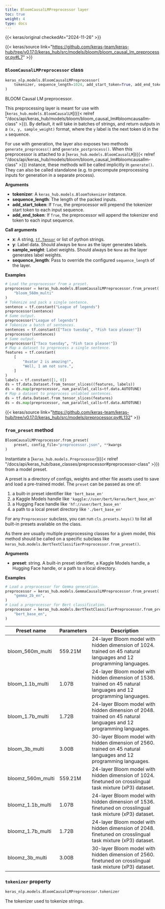 ```yaml
---
title: BloomCausalLMPreprocessor layer
toc: true
weight: 4
type: docs
---
```


{{< keras/original checkedAt="2024-11-26" >}}

{{< keras/source link="https://github.com/keras-team/keras-hub/tree/v0.17.0/keras_hub/src/models/bloom/bloom_causal_lm_preprocessor.py#L7" >}}

### `BloomCausalLMPreprocessor` class

```python
keras_nlp.models.BloomCausalLMPreprocessor(
    tokenizer, sequence_length=1024, add_start_token=True, add_end_token=True, **kwargs
)
```

BLOOM Causal LM preprocessor.

This preprocessing layer is meant for use with
[`keras_hub.models.BloomCausalLM`]({{< relref "/docs/api/keras_hub/models/bloom/bloom_causal_lm#bloomcausallm-class" >}}). By default, it will take in batches of
strings, and return outputs in a `(x, y, sample_weight)` format, where the
`y` label is the next token id in the `x` sequence.

For use with generation, the layer also exposes two methods
`generate_preprocess()` and `generate_postprocess()`. When this preprocessor
is attached to a [`keras_hub.models.BloomCausalLM`]({{< relref "/docs/api/keras_hub/models/bloom/bloom_causal_lm#bloomcausallm-class" >}}) instance, these methods
will be called implicitly in `generate()`. They can also be called
standalone (e.g. to precompute preprocessing inputs for generation in a
separate process).

**Arguments**

- **tokenizer**: A `keras_hub.models.BloomTokenizer` instance.
- **sequence_length**: The length of the packed inputs.
- **add_start_token**: If `True`, the preprocessor will prepend the tokenizer
  start token to each input sequence.
- **add_end_token**: If `True`, the preprocessor will append the tokenizer
  end token to each input sequence.

**Call arguments**

- **x**: A string, [`tf.Tensor`](https://www.tensorflow.org/api_docs/python/tf/Tensor) or list of python strings.
- **y**: Label data. Should always be `None` as the layer generates labels.
- **sample_weight**: Label weights. Should always be `None` as the layer
  generates label weights.
- **sequence_length**: Pass to override the configured `sequence_length` of
  the layer.

**Examples**

```python
# Load the preprocessor from a preset.
preprocessor = keras_hub.models.BloomCausalLMPreprocessor.from_preset(
    "bloom_560m_multi"
)
# Tokenize and pack a single sentence.
sentence = tf.constant("League of legends")
preprocessor(sentence)
# Same output.
preprocessor("League of legends")
# Tokenize a batch of sentences.
sentences = tf.constant(["Taco tuesday", "Fish taco please!"])
preprocessor(sentences)
# Same output.
preprocessor(["Taco tuesday", "Fish taco please!"])
# Map a dataset to preprocess a single sentence.
features = tf.constant(
    [
        "Avatar 2 is amazing!",
        "Well, I am not sure.",
    ]
)
labels = tf.constant([1, 0])
ds = tf.data.Dataset.from_tensor_slices((features, labels))
ds = ds.map(preprocessor, num_parallel_calls=tf.data.AUTOTUNE)
# Map a dataset to preprocess unlabled sentences.
ds = tf.data.Dataset.from_tensor_slices(features)
ds = ds.map(preprocessor, num_parallel_calls=tf.data.AUTOTUNE)
```

{{< keras/source link="https://github.com/keras-team/keras-hub/tree/v0.17.0/keras_hub/src/models/preprocessor.py#L132" >}}

### `from_preset` method

```python
BloomCausalLMPreprocessor.from_preset(
    preset, config_file="preprocessor.json", **kwargs
)
```

Instantiate a [`keras_hub.models.Preprocessor`]({{< relref "/docs/api/keras_hub/base_classes/preprocessor#preprocessor-class" >}}) from a model preset.

A preset is a directory of configs, weights and other file assets used
to save and load a pre-trained model. The `preset` can be passed as
one of:

1. a built-in preset identifier like `'bert_base_en'`
2. a Kaggle Models handle like `'kaggle://user/bert/keras/bert_base_en'`
3. a Hugging Face handle like `'hf://user/bert_base_en'`
4. a path to a local preset directory like `'./bert_base_en'`

For any `Preprocessor` subclass, you can run `cls.presets.keys()` to
list all built-in presets available on the class.

As there are usually multiple preprocessing classes for a given model,
this method should be called on a specific subclass like
`keras_hub.models.BertTextClassifierPreprocessor.from_preset()`.

**Arguments**

- **preset**: string. A built-in preset identifier, a Kaggle Models
  handle, a Hugging Face handle, or a path to a local directory.

**Examples**

```python
# Load a preprocessor for Gemma generation.
preprocessor = keras_hub.models.GemmaCausalLMPreprocessor.from_preset(
    "gemma_2b_en",
)
# Load a preprocessor for Bert classification.
preprocessor = keras_hub.models.BertTextClassifierPreprocessor.from_preset(
    "bert_base_en",
)
```

| Preset name       | Parameters | Description                                                                                                       |
| ----------------- | ---------- | ----------------------------------------------------------------------------------------------------------------- |
| bloom_560m_multi  | 559.21M    | 24-layer Bloom model with hidden dimension of 1024. trained on 45 natural languages and 12 programming languages. |
| bloom_1.1b_multi  | 1.07B      | 24-layer Bloom model with hidden dimension of 1536. trained on 45 natural languages and 12 programming languages. |
| bloom_1.7b_multi  | 1.72B      | 24-layer Bloom model with hidden dimension of 2048. trained on 45 natural languages and 12 programming languages. |
| bloom_3b_multi    | 3.00B      | 30-layer Bloom model with hidden dimension of 2560. trained on 45 natural languages and 12 programming languages. |
| bloomz_560m_multi | 559.21M    | 24-layer Bloom model with hidden dimension of 1024. finetuned on crosslingual task mixture (xP3) dataset.         |
| bloomz_1.1b_multi | 1.07B      | 24-layer Bloom model with hidden dimension of 1536. finetuned on crosslingual task mixture (xP3) dataset.         |
| bloomz_1.7b_multi | 1.72B      | 24-layer Bloom model with hidden dimension of 2048. finetuned on crosslingual task mixture (xP3) dataset.         |
| bloomz_3b_multi   | 3.00B      | 30-layer Bloom model with hidden dimension of 2560. finetuned on crosslingual task mixture (xP3) dataset.         |

### `tokenizer` property

```python
keras_nlp.models.BloomCausalLMPreprocessor.tokenizer
```

The tokenizer used to tokenize strings.
